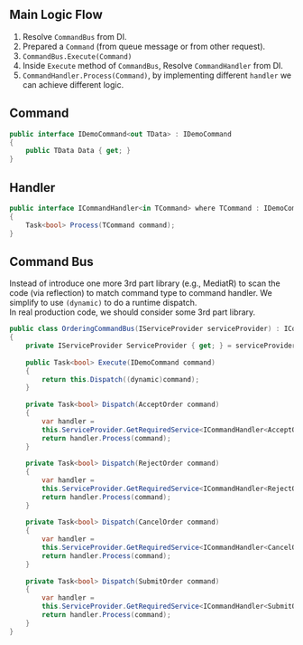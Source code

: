 ## Main Logic Flow

1. Resolve `CommandBus` from DI.
2. Prepared a `Command` (from queue message or from other request).
3. `CommandBus.Execute(Command)`
4. Inside `Execute` method of `CommandBus`, Resolve `CommandHandler`  from DI.
5. `CommandHandler.Process(Command)`, by implementing different `handler` we can achieve different logic.
## Command

```C#
public interface IDemoCommand<out TData> : IDemoCommand  
{  
    public TData Data { get; }  
}
```

## Handler
```C#
public interface ICommandHandler<in TCommand> where TCommand : IDemoCommand  
{  
    Task<bool> Process(TCommand command);  
}
```

## Command Bus

Instead of introduce one more 3rd part library (e.g., MediatR) to scan the code (via reflection) to match command type to command handler.
We simplify to use `(dynamic)` to do a runtime dispatch.  
In real production code, we should consider some 3rd part library.

```C#
public class OrderingCommandBus(IServiceProvider serviceProvider) : ICommandBus  
{  
    private IServiceProvider ServiceProvider { get; } = serviceProvider;  
  
    public Task<bool> Execute(IDemoCommand command)  
    {
	    return this.Dispatch((dynamic)command);  
    }
      
    private Task<bool> Dispatch(AcceptOrder command)  
    {
	    var handler =
	    this.ServiceProvider.GetRequiredService<ICommandHandler<AcceptOrder>>();  
        return handler.Process(command);  
    }    
    
    private Task<bool> Dispatch(RejectOrder command)  
    {
	    var handler =
	    this.ServiceProvider.GetRequiredService<ICommandHandler<RejectOrder>>();  
        return handler.Process(command);  
    }    
    
    private Task<bool> Dispatch(CancelOrder command)  
    {
	    var handler =
	    this.ServiceProvider.GetRequiredService<ICommandHandler<CancelOrder>>();  
        return handler.Process(command);  
    }    
    
    private Task<bool> Dispatch(SubmitOrder command)  
    {
	    var handler = 
	    this.ServiceProvider.GetRequiredService<ICommandHandler<SubmitOrder>>();  
        return handler.Process(command);  
    }
}
```